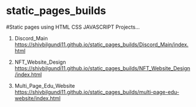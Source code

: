 # static_pages_builds



#Static pages using HTML CSS JAVASCRIPT Projects...

01. Discord_Main https://shivbilgundi11.github.io/static_pages_builds/Discord_Main/index.html

02. NFT_Website_Design https://shivbilgundi11.github.io/static_pages_builds/NFT_Website_Design/index.html

03. Multi_Page_Edu_Website https://shivbilgundi11.github.io/static_pages_builds/multi-page-edu-website/index.html
